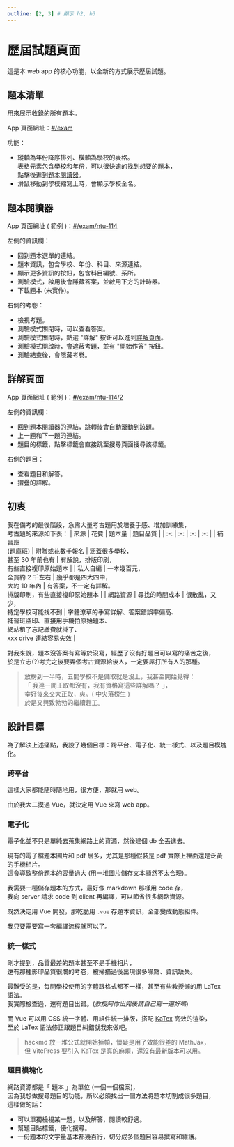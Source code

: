 ```yaml
---
outline: [2, 3] # 顯示 h2, h3
---
```


# 歷屆試題頁面
這是本 web app 的核心功能，以全新的方式展示歷屆試題。

## 題本清單
用來展示收錄的所有題本。

App 頁面網址：[#/exam](https://runnywolf.github.io/ran/#/exam)

功能：
- 縱軸為年份降序排列、橫軸為學校的表格。<br>
	表格元素包含學校和年份，可以很快速的找到想要的題本，<br>
	點擊後進到[題本閱讀器](#題本閱讀器)。
- 滑鼠移動到學校縮寫上時，會顯示學校全名。

## 題本閱讀器
App 頁面網址 ( 範例 )：[#/exam/ntu-114](https://runnywolf.github.io/ran/#/exam/ntu-114)

左側的資訊欄：
- 回到題本選單的連結。
- 題本資訊，包含學校、年份、科目、來源連結。
- 顯示更多資訊的按鈕，包含科目編號、系所。
- 測驗模式，啟用後會隱藏答案，並啟用下方的計時器。
- 下載題本 (未實作)。

右側的考卷：
- 檢視考題。
- 測驗模式關閉時，可以查看答案。
- 測驗模式關閉時，點選 "詳解" 按鈕可以進到[詳解頁面](#詳解頁面)。
- 測驗模式開啟時，會遮蔽考題，並有 "開始作答" 按鈕。
- 測驗結束後，會隱藏考卷。

## 詳解頁面
App 頁面網址 ( 範例 )：[#/exam/ntu-114/2](https://runnywolf.github.io/ran/#/exam/ntu-114/2)

左側的資訊欄：
- 回到題本閱讀器的連結，跳轉後會自動滾動到該題。
- 上一題和下一題的連結。
- 題目的標籤，點擊標籤會直接跳至搜尋頁面搜尋該標籤。

右側的題目：
- 查看題目和解答。
- 摺疊的詳解。

## 初衷
我在備考的最後階段，急需大量考古題用於培養手感、增加訓練集，<br>
考古題的來源如下表：
| 來源 | 花費 | 題本量 | 題目品質 |
| :-: | :-: | :-: | :-: |
| 補習班<br>(題庫班) | 附贈或花數千報名 | 涵蓋很多學校，<br>甚至 30 年前也有 | 有解說，排版印刷，<br>有些直接複印原始題本 |
| 私人自編 | 一本幾百元，<br>全買約 2 千左右 | 幾乎都是四大四中，<br>大約 10 年內 | 有答案，不一定有詳解。<br>排版印刷，有些直接複印原始題本 |
| 網路資源 | 尋找的時間成本 | 很散亂，又少，<br>特定學校可能找不到 | 字體潦草的手寫詳解、答案錯誤率偏高、<br>補習班盜印、直接用手機拍原始題本、<br>網站租了忘記繳費就掛了、<br>xxx drive 連結容易失效 |

對我來說，題本沒答案有寫等於沒寫，經歷了沒有好題目可以寫的痛苦之後，<br>
於是立志(?)考完之後要弄個考古資源給後人，一定要屌打所有人的那種。

> 放榜到一半時，五間學校不是備取就是沒上，我甚至開始覺得：<br>
> 「 我連一間正取都沒有，我有資格寫這些詳解嗎？ 」，<br>
> 幸好後來交大正取，爽。( 中央落榜生 )<br>
> 於是又興致勃勃的繼續趕工。

## 設計目標
為了解決上述痛點，我設了幾個目標：跨平台、電子化、統一樣式、以及題目模塊化。

### 跨平台
這樣大家都能隨時隨地用，很方便，那就用 web。

由於我大二摸過 Vue，就決定用 Vue 來寫 web app。

### 電子化
電子化並不只是單純去蒐集網路上的資源，然後建個 db 全丟進去。

現有的電子檔題本圖片和 pdf 居多，尤其是那種假裝是 pdf 實際上裡面還是泛黃的手機相片。<br>
這會導致整份題本的容量過大 (用一堆圖片儲存文本顯然不太合理)。

我需要一種儲存題本的方式，最好像 markdown 那樣用 code 存，<br>
我向 server 請求 code 到 client 再編譯，可以節省很多網路資源。

既然決定用 Vue 開發，那乾脆用 `.vue` 存題本資訊，全部變成動態組件。<br>

我只要需要寫一套編譯流程就可以了。

### 統一樣式
剛才提到，品質最差的題本甚至不是手機相片，<br>
還有那種影印品質很爛的考卷，被掃描過後出現很多噪點、資訊缺失。

最難受的是，每間學校使用的字體跟格式都不一樣，甚至有些教授懶的用 LaTex 語法。<br>
我實際檢查過，還有題目出錯。(*教授阿你出完後請自己寫一遍好嗎*)

而 Vue 可以用 CSS 統一字體、用組件統一排版，搭配 [KaTex](https://katex.org/) 高效的渲染，<br>
至於 LaTex 語法修正跟題目糾錯就我來做吧。

> hackmd 放一堆公式就開始掉幀，懷疑是用了效能很差的 MathJax，<br>但 VitePress 要引入 KaTex 是真的麻煩，還沒有最新版本可以用。

### 題目模塊化
網路資源都是「 題本 」為單位 (一個一個檔案)，<br>
因為我想做搜尋題目的功能，所以必須找出一個方法將題本切割成很多題目，<br>
這樣做的話：
- 可以單獨檢視某一題，以及解答，閱讀較舒適。
- 幫題目貼標籤，優化搜尋。
- 一份題本的文字量基本都幾百行，切分成多個題目容易撰寫和維護。
